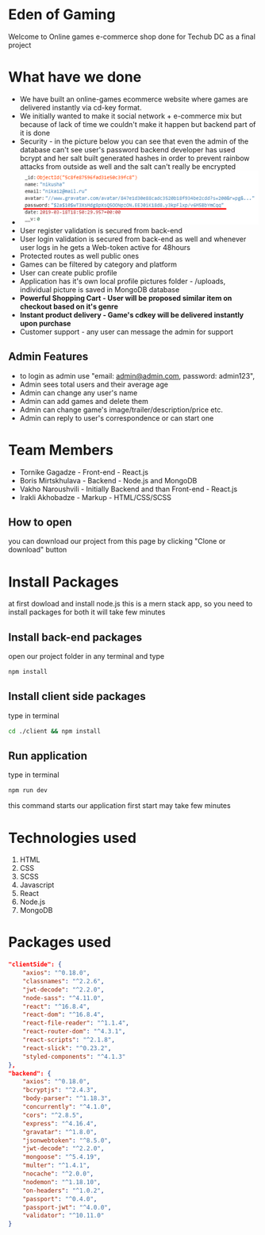 # Eden of Gaming
Welcome to Online games e-commerce shop done for Techub DC as a final project
# What have we done
 * We have built an online-games ecommerce website where games are delivered instantly via cd-key format.
 * We initially wanted to make it social network + e-commerce mix but because of lack of time we couldn't make it happen but backend part of it is done
 * Security - in the picture below you can see that even the admin of the database can't see user's password backend developer has used bcrypt and her salt built generated hashes in order to prevent rainbow attacks from outside as well and the salt can't really be encrypted 
* <img src="secure.png">
* User register validation is secured from back-end
* User login validation is secured from back-end as well and whenever user logs in he gets a Web-token active for 48hours
* Protected routes as well public ones
* Games can be filtered by category and platform
* User can create public profile
* Application has it's own local profile pictures folder - /uploads, individual picture is saved in MongoDB database
* <b>Powerful Shopping Cart - User will be proposed similar item on checkout based on it's genre</b>
* <b>Instant product delivery - Game's cdkey will be delivered instantly upon purchase</b>
* Customer support - any user can message the admin for support
## Admin Features
* to login as admin use "email: admin@admin.com, password: admin123",
* Admin sees total users and their average age
* Admin can change any user's name
* Admin can add games and delete them
* Admin can change game's image/trailer/description/price etc.
* Admin can reply to user's correspondence or can start one

# Team Members
* Tornike Gagadze     - Front-end   - React.js
* Boris Mirtskhulava  - Backend     - Node.js and MongoDB
* Vakho Naroushvili   - Initially Backend and than Front-end - React.js
* Irakli Akhobadze    - Markup      - HTML/CSS/SCSS
   

## How to open

you can download our project from this page by clicking "Clone or download" button

# Install Packages

at first dowload and install node.js 
this is a mern stack app, so 
you need to install packages for both
it will take few minutes

## Install back-end packages

open our project folder in any terminal and type

```bash
npm install
```

## Install client side packages

type in terminal

```bash
cd ./client && npm install
```

## Run application

type in terminal

```bash
npm run dev
```

this command starts our application
first start may take few minutes

# Technologies used

1) HTML
2) CSS
3) SCSS
4) Javascript
5) React
6) Node.js
7) MongoDB

# Packages used

```JSON
"clientSide": {
    "axios": "^0.18.0",
    "classnames": "^2.2.6",
    "jwt-decode": "^2.2.0",
    "node-sass": "^4.11.0",
    "react": "^16.8.4",
    "react-dom": "^16.8.4",
    "react-file-reader": "^1.1.4",
    "react-router-dom": "^4.3.1",
    "react-scripts": "^2.1.8",
    "react-slick": "^0.23.2",
    "styled-components": "^4.1.3"
},
"backend": {
    "axios": "^0.18.0",
    "bcryptjs": "^2.4.3",
    "body-parser": "^1.18.3",
    "concurrently": "^4.1.0",
    "cors": "^2.8.5",
    "express": "^4.16.4",
    "gravatar": "^1.8.0",
    "jsonwebtoken": "^8.5.0",
    "jwt-decode": "^2.2.0",
    "mongoose": "^5.4.19",
    "multer": "^1.4.1",
    "nocache": "^2.0.0",
    "nodemon": "^1.18.10",
    "on-headers": "^1.0.2",
    "passport": "^0.4.0",
    "passport-jwt": "^4.0.0",
    "validator": "^10.11.0"
}
```
